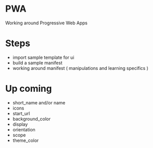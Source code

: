 # PWA
Working around Progressive Web Apps

# Steps

- import sample template for ui
- build a sample manifest
- working around manifest ( manipulations and learning specifics )


# Up coming
- short_name and/or name
- icons
- start_url
- background_color
- display
- orientation
- scope
- theme_color